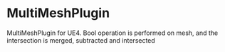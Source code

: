 # MultiMeshPlugin
MultiMeshPlugin for UE4. Bool operation is performed on mesh, and the intersection is merged, subtracted and intersected
